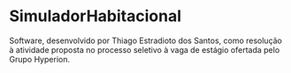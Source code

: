 # SimuladorHabitacional
Software, desenvolvido por Thiago Estradioto dos Santos, como resolução à atividade proposta no processo seletivo à vaga de estágio ofertada pelo Grupo Hyperion.
